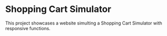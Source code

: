# Shopping Cart Simulator
 This project showcases a website simulting a Shopping Cart Simulator with responsive functions.

